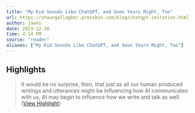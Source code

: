 ```yaml
---
title: "My Kid Sounds Like ChatGPT, and Soon Yours Might, Too"
url: https://shaungallagher.pressbin.com/blog/chatgpt-imitation.html
author: jawns
date: 2023-12-30
time: 4:14 PM
source: "reader"
aliases: ["My Kid Sounds Like ChatGPT, and Soon Yours Might, Too"]
---
```

## Highlights
> It would be no surprise, then, that just as all our human produced writings and utterances might be influencing how AI communicates with us, AI may begin to influence how we write and talk as well. ([View Highlight](https://read.readwise.io/read/01hjv3p9pefvspvq45jp1ehbsz))